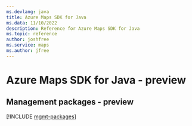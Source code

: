 ```yaml
---
ms.devlang: java
title: Azure Maps SDK for Java
ms.data: 11/10/2022
description: Reference for Azure Maps SDK for Java
ms.topic: reference
author: joshfree
ms.service: maps
ms.author: jfree
---
```

# Azure Maps SDK for Java - preview

## Management packages - preview
[!INCLUDE [mgmt-packages](maps-mgmt-index.md)]
